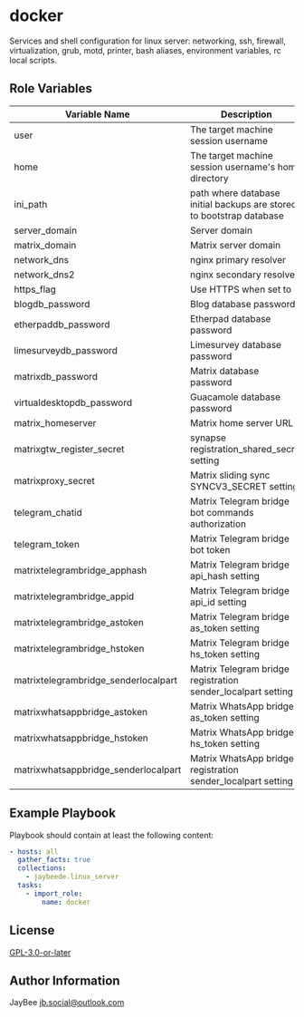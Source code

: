 docker
=========

Services and shell configuration for linux server: networking, ssh, firewall, virtualization, grub, motd, printer, bash aliases, environment variables, rc local scripts.

Role Variables
--------------

Variable Name | Description
------------- | -----------
user | The target machine session username
home | The target machine session username's home directory
ini_path | path where database initial backups are stored to bootstrap database
server_domain | Server domain
matrix_domain | Matrix server domain
network_dns | nginx primary resolver
network_dns2 | nginx secondary resolver
https_flag | Use HTTPS when set to 1
blogdb_password | Blog database password
etherpaddb_password | Etherpad database password
limesurveydb_password | Limesurvey database password
matrixdb_password | Matrix database password
virtualdesktopdb_password | Guacamole database password
matrix_homeserver | Matrix home server URL
matrixgtw_register_secret | synapse registration_shared_secret setting
matrixproxy_secret | Matrix sliding sync SYNCV3_SECRET setting
telegram_chatid | Matrix Telegram bridge bot commands authorization
telegram_token | Matrix Telegram bridge bot token
matrixtelegrambridge_apphash | Matrix Telegram bridge api_hash setting
matrixtelegrambridge_appid | Matrix Telegram bridge api_id setting
matrixtelegrambridge_astoken | Matrix Telegram bridge as_token setting
matrixtelegrambridge_hstoken | Matrix Telegram bridge hs_token setting
matrixtelegrambridge_senderlocalpart | Matrix Telegram bridge registration sender_localpart setting
matrixwhatsappbridge_astoken | Matrix WhatsApp bridge as_token setting
matrixwhatsappbridge_hstoken | Matrix WhatsApp bridge hs_token setting
matrixwhatsappbridge_senderlocalpart | Matrix WhatsApp bridge registration sender_localpart setting

Example Playbook
----------------

Playbook should contain at least the following content:

```yaml
- hosts: all
  gather_facts: true
  collections:
    - jaybeede.linux_server
  tasks:
    - import_role:
        name: docker
```

License
-------

[GPL-3.0-or-later](../../LICENSE)

Author Information
------------------

JayBee <jb.social@outlook.com>
